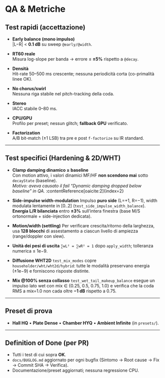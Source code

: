 # QA & Metriche

## Test rapidi (accettazione)

- **Early balance (mono impulso)**  
  |L−R| < **0.1 dB** su sweep `@early/@width`.

- **RT60 reale**  
  Misura log-slope per banda → errore ≤ **±5%** rispetto a `@decay`.

- **Densità**  
  Hit-rate 50–500 ms crescente; nessuna periodicità corta (co-primalità linee OK).

- **No chorus/swirl**  
  Nessuna riga stabile nel pitch-tracking della coda.

- **Stereo**  
  IACC stabile 0–80 ms.

- **CPU/GPU**  
  Profilo per preset; nessun glitch; **fallback GPU** verificato.

- **Factorization**  
  A/B bit-match (±1 LSB) tra pre e post `f-factorize` su IR standard.

---

## Test specifici (Hardening & 2D/WHT)

- **Clamp damping dinamico ≥ baseline**  
  Con motion attivo, i valori dinamici MF/HF **non scendono mai** sotto `decayState` (baseline).  
  _Motivo: aveva causato il fail “Dynamic damping dropped below baseline” in QA._ :contentReference[oaicite:2]{index=2}

- **Side-impulse width-modulation**
  Impulso **puro side** (L=+1, R=−1), width modulata lentamente in [0..2] (`test_side_impulse_width_balance`).
  **Energia L/R bilanciata** entro **±3%** sull’intera finestra (base M/S ortonormale + side-injection dedicata).

- **Motion/width (settling)**
  Per verificare crescita/ritorno della larghezza, usa **128 blocchi** di assestamento a ciascun livello di ampiezza (range/doppler con slew).

- **Unità dei pesi di uscita**
  `∑wL² = ∑wR² = 1` dopo `apply_width`; tolleranza numerica ≤ 1e−9.

- **Diffusione WHT2D**
  `test_mix_modes` copre `householder/wht/wht2d/hybrid`: tutte le modalità preservano energia (±1e−9) e forniscono risposte distinte.

- **Mix @100% senza collasso**
  `test_wet_tail_makeup_balance` esegue un impulso lato wet con mix ∈ {0.25, 0.5, 0.75, 1.0} e verifica che la coda RMS a mix=1.0 non cada oltre **−1 dB** rispetto a 0.75.

---

## Preset di prova
- **Hall HQ** • **Plate Dense** • **Chamber HYQ** • **Ambient Infinite** (in `presets/`).

---

## Definition of Done (per PR)
- Tutti i test di cui sopra **OK**.
- `docs/BUGLOG.md` aggiornato per ogni bugfix (Sintomo → Root cause → Fix → Commit SHA → Verifica).
- Documentazione/preset aggiornati; nessuna regressione CPU.

